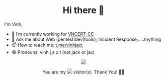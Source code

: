 <h1 align="center">Hi there 👋</h1>

I'm Vinh,

- 🔭 I’m currently working for [VNCERT-CC](https://github.com/VNCERT-CC/)
- 💬 Ask me about Web (pentest|dev|tools); Incident Response;... anything
- 📫 How to reach me: [t.me/vinhjaxt](https://t.me/vinhjaxt)
- 😄 Pronouns: vinh j a x t (not jack or jax)
<p align="center">
  <img src="https://github-readme-stats.vercel.app/api?username=vinhjaxt">
</p>
<p align="center">
  You are my <img src="https://profile-counter.glitch.me/vinhjaxt/count.svg"> visitor(s). Thank You! 🎉🎉
</p>
